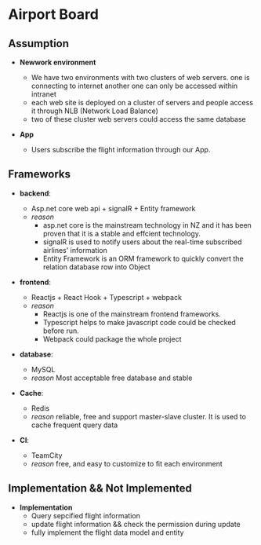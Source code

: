 # **Airport Board**

## **Assumption**
+ **Newwork environment**
    + We have two environments with two clusters of web servers. one is connecting to internet another one can only be accessed within intranet
    + each web site is deployed on a cluster of servers and people access it through NLB (Network Load Balance)
    + two of these cluster web servers could access the same database

+ **App**
    + Users subscribe the flight information through our App. 

## **Frameworks**
+ **backend**: 
    + Asp.net core web api + signalR + Entity framework
    + *reason*
        - asp.net core is the mainstream technology in NZ and it has been proven that it is a stable and effcient technology.
        - signalR is used to notify users about the real-time subscribed airlines' information
        - Entity Framework is an ORM framework to quickly convert the relation database row into Object

+ **frontend**: 
    + Reactjs + React Hook + Typescript + webpack
    + *reason* 
        - Reactjs is one of the mainstream frontend frameworks. 
        - Typescript helps to make javascript code could be checked before run. 
        - Webpack could package the whole project  

+ **database**: 
    + MySQL
    + *reason* Most acceptable free database and stable 

+ **Cache**:
    + Redis
    + *reason* reliable, free and support master-slave cluster. It is used to cache frequent query data

+ **CI**: 
    + TeamCity
    + *reason* free, and easy to customize to fit each environment





## **Implementation && Not Implemented**
+ **Implementation**
    - Query sepcified flight information
    - update flight information && check the permission during update
    - fully implement the flight data model and entity
    